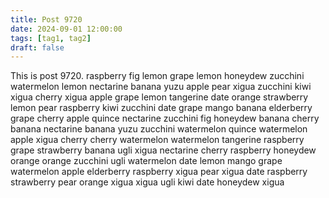 ```yaml
---
title: Post 9720
date: 2024-09-01 12:00:00
tags: [tag1, tag2]
draft: false
---
```

This is post 9720.
raspberry
fig
lemon
grape
lemon
honeydew
zucchini
watermelon
lemon
nectarine
banana
yuzu
apple
pear
xigua
zucchini
kiwi
xigua
cherry
xigua
apple
grape
lemon
tangerine
date
orange
strawberry
lemon
pear
raspberry
kiwi
zucchini
date
grape
mango
banana
elderberry
grape
cherry
apple
quince
nectarine
zucchini
fig
honeydew
banana
cherry
banana
nectarine
banana
yuzu
zucchini
watermelon
quince
watermelon
apple
xigua
cherry
cherry
watermelon
watermelon
tangerine
raspberry
grape
strawberry
banana
ugli
xigua
nectarine
cherry
raspberry
honeydew
orange
orange
zucchini
ugli
watermelon
date
lemon
mango
grape
watermelon
apple
elderberry
raspberry
xigua
pear
xigua
date
raspberry
strawberry
pear
orange
xigua
xigua
ugli
kiwi
date
honeydew
xigua
